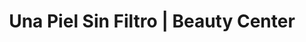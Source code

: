 ---
title: "Una Piel Sin Filtro | Beauty Center"
url: /orlando/una-piel-sin-filtro-beauty-center/
shop: beauty
---